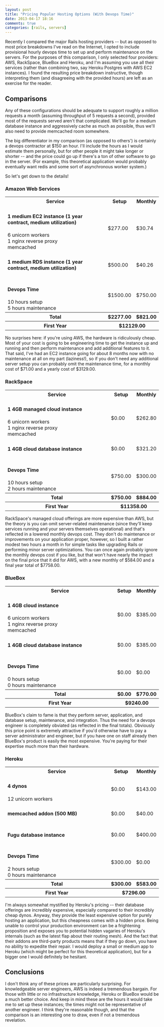 ```yaml
---
layout: post
title: "Pricing Popular Hosting Options (With Devops Time)"
date: 2013-04-17 18:16
comments: true
categories: [rails, servers]
---
```

Recently I compared the major Rails hosting providers -- but as opposed to most price breakdowns I've read on the Internet, I opted to include provisional hourly devops time to set up and perform maintenance on the servers. For the purposes of this comparison, I only selected four providers: AWS, RackSpace, BlueBox and Heroku, and I'm assuming you use all their services (rather than combining two, say Heroku Postgres with AWS EC2 instances). I found the resulting price breakdown instructive, though interpreting them (and disagreeing with the provided hours) are left as an exercise for the reader.

<!-- more -->

## Comparisons

Any of these configurations should be adequate to support roughly a million requests a month (assuming throughput of 5 requests a second), provided most of the requests served aren't that complicated. We'll go for a medium database instance and aggressively cache as much as possible, thus we'll also need to provide memcached room somewhere. 

The big differentiator in my comparison (as opposed to others') is certainly a devops contractor at $150 an hour. I'll include the hours as I would estimate them personally, but for other people it might take longer or shorter -- and the price could go up if there's a ton of other software to go in the server. (For example, this theoretical application would probably eventually want redis and some sort of asynchronous worker system.)

So let's get down to the details!

### Amazon Web Services

<table class='numbers'>
  <tr>
    <th style='width: 72%;'>Service</th>
    <th>Setup</th>
    <th>Monthly</th>
  </tr>
  <tr>
    <td>
      <h4>1 medium EC2 instance (1 year contract, medium utilization)</h4>
      6 unicorn workers<br/>
      1 nginx reverse proxy<br/>
      memcached
    </td>
    <td>$277.00</td>
    <td>$30.74</td>
  </tr>
  <tr>
    <td>
      <h4>1 medium RDS instance (1 year contract, medium utilization)</h4>
    </td>
    <td>$500.00</td>
    <td>$40.26</td>
  </tr>
  <tr>
    <td>
      <h4>Devops Time</h4>
      10 hours setup<br />
      5 hours maintenance
    </td>
    <td>$1500.00</td>
    <td>$750.00</td>
  </tr>
  <tr class='highlighted'>
    <th>Total</th>
    <th>$2277.00</th>
    <th>$821.00</th>
  </tr>
  <tr class='highlighted'>
    <th>First Year</th>
    <th colspan='2'>$12129.00</th>
  </tr>
</table>

No surprises here: if you're using AWS, the hardware is ridiculously cheap. Most of your cost is going to be engineering time to get the instance up and running and then perform maintenance and add additional features to it. That said, I've had an EC2 instance going for about 8 months now with no maintenance at all on my part (laziness!), so if you don't need any additional server setup you can probably omit the maintenance time, for a monthly cost of $71.00 and a yearly cost of $3129.00.

### RackSpace

<table class='numbers'>
  <tr>
    <th style='width: 72%;'>Service</th>
    <th>Setup</th>
    <th>Monthly</th>
  </tr>
  <tr>
    <td>
      <h4>1 4GB managed cloud instance</h4>
      6 unicorn workers<br/>
      1 nginx reverse proxy<br/>
      memcached
    </td>
    <td>$0.00</td>
    <td>$262.80</td>
  </tr>
  <tr>
    <td>
      <h4>1 4GB cloud database instance</h4>
    </td>
    <td>$0.00</td>
    <td>$321.20</td>
  </tr>
  <tr>
    <td>
      <h4>Devops Time</h4>
      10 hours setup<br />
      2 hours maintenance
    </td>
    <td>$750.00</td>
    <td>$300.00</td>
  </tr>
  <tr class='highlighted'>
    <th>Total</th>
    <th>$750.00</th>
    <th>$884.00</th>
  </tr>
  <tr class='highlighted'>
    <th>First Year</th>
    <th colspan='2'>$11358.00</th>
  </tr>
</table>

RackSpace's managed cloud offerings are more expensive than AWS, but the theory is you can omit server-related maintenance (since they'll keep services running and your servers themselves operational) and that's reflected in a lowered monthly devops cost. They don't do maintenance or improvements on your application proper, however, so I built a rather modest two hours a month in for simple tasks like upgrading Rails or performing minor server optimizations. You can once again probably ignore the monthly devops cost if you like, but that won't have nearly the impact on the final price that it did for AWS, with a new monthly of $584.00 and a final year total of $7758.00.

### BlueBox

<table class='numbers'>
  <tr>
    <th style='width: 72%;'>Service</th>
    <th>Setup</th>
    <th>Monthly</th>
  </tr>
  <tr>
    <td>
      <h4>1 4GB cloud instance</h4>
      6 unicorn workers<br/>
      1 nginx reverse proxy<br/>
      memcached
    </td>
    <td>$0.00</td>
    <td>$385.00</td>
  </tr>
  <tr>
    <td>
      <h4>1 4GB cloud database instance</h4>
    </td>
    <td>$0.00</td>
    <td>$385.00</td>
  </tr>
  <tr>
    <td>
      <h4>Devops Time</h4>
      0 hours setup<br />
      0 hours maintenance
    </td>
    <td>$0.00</td>
    <td>$0.00</td>
  </tr>
  <tr class='highlighted'>
    <th>Total</th>
    <th>$0.00</th>
    <th>$770.00</th>
  </tr>
  <tr class='highlighted'>
    <th>First Year</th>
    <th colspan='2'>$9240.00</th>
  </tr>
</table>

BlueBox's claim to fame is that they perform server, application, and database setup, maintenance, and integration. Thus the need for a devops engineer is completely obviated (as reflected in the final totals). Obviously this price point is extremely attractive if you'd otherwise have to pay a server administrator and engineer, but if you have one on staff already then BlueBox's product is easily the most expensive. You're paying for their expertise much more than their hardware.

### Heroku

<table class='numbers'>
  <tr>
    <th style='width: 72%;'>Service</th>
    <th>Setup</th>
    <th>Monthly</th>
  </tr>
  <tr>
    <td>
      <h4>4 dynos</h4>
      12 unicorn workers<br/>
    </td>
    <td>$0.00</td>
    <td>$143.00</td>
  </tr>
  <tr>
    <td>
      <h4>memcached addon (500 MB)</h4>
    </td>
    <td>$0.00</td>
    <td>$40.00</td>
  </tr>
  <tr>
    <td><h4>Fugu database instance</h4></td>
    <td>$0.00</td>
    <td>$400.00</td>
  </tr>
  <tr>
    <td>
      <h4>Devops Time</h4>
      2 hours setup<br />
      0 hours maintenance
    </td>
    <td>$300.00</td>
    <td>$0.00</td>
  </tr>
    <tr class='highlighted'>
    <th>Total</th>
    <th>$300.00</th>
    <th>$583.00</th>
  </tr>
  <tr class='highlighted'>
    <th>First Year</th>
    <th colspan='2'>$7296.00</th>
  </tr>
</table>

I'm always somewhat mystified by Heroku's pricing -- their database offerings are incredibly expensive, especially compared to their incredibly cheap dynos. Anyway, they provide the least expensive option for purely hosting an application, but this cheapness comes with a hidden price. Being unable to control your production environment can be a frightening proposition and exposes you to potential hidden vagaries of Heroku's internals (such as the latest flap about their routing mesh). And the fact that their addons are third-party products means that if they go down, you have no ability to expedite their repair. I would deploy a small or medium app to Heroku (which might be perfect for this theoretical application), but for a bigger one I would definitely be hesitant.

## Conclusions

I don't think any of these prices are particularly surprising. For knowledgeable server engineers, AWS is indeed a tremendous bargain. For those with little or no infrastructure knowledge, Heroku or BlueBox would be a much better choice. And keep in mind these are the hours it would take me to set up these instances; the times might not be representative of another engineer. I think they're reasonable though, and that the comparison is an interesting one to draw, even if not a tremendous revelation.